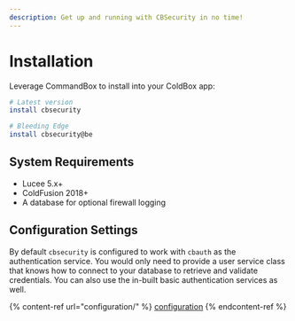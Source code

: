 ```yaml
---
description: Get up and running with CBSecurity in no time!
---
```


# Installation

Leverage CommandBox to install into your ColdBox app:

```bash
# Latest version
install cbsecurity

# Bleeding Edge
install cbsecurity@be
```

## System Requirements

* Lucee 5.x+
* ColdFusion 2018+
* A database for optional firewall logging

## Configuration Settings

By default `cbsecurity` is configured to work with `cbauth` as the authentication service.  You would only need to provide a user service class that knows how to connect to your database to retrieve and validate credentials.  You can also use the in-built basic authentication services as well.&#x20;

{% content-ref url="configuration/" %}
[configuration](configuration/)
{% endcontent-ref %}
